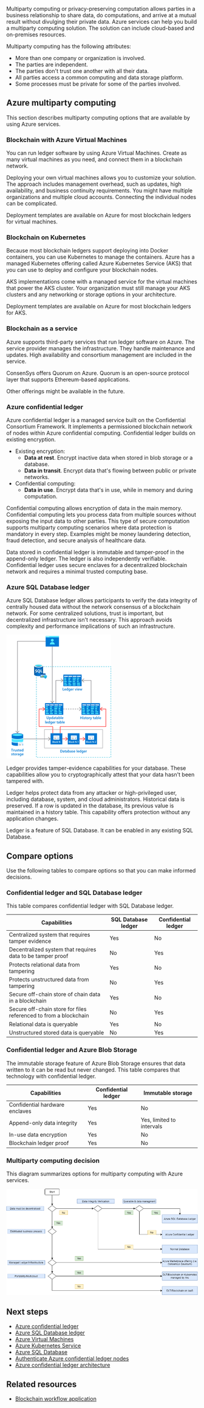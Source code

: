 Multiparty computing or privacy-preserving computation allows parties in a business relationship to share data, do computations, and arrive at a mutual result without divulging their private data. Azure services can help you build a multiparty computing solution. The solution can include cloud-based and on-premises resources.

Multiparty computing has the following attributes:

- More than one company or organization is involved.
- The parties are independent.
- The parties don't trust one another with all their data.
- All parties access a common computing and data storage platform.
- Some processes must be private for some of the parties involved.

## Azure multiparty computing

This section describes multiparty computing options that are available by using Azure services.

### Blockchain with Azure Virtual Machines

You can run ledger software by using Azure Virtual Machines. Create as many virtual machines as you need, and connect them in a blockchain network.

Deploying your own virtual machines allows you to customize your solution. The approach includes management overhead, such as updates, high availability, and business continuity requirements. You might have multiple organizations and multiple cloud accounts. Connecting the individual nodes can be complicated.

Deployment templates are available on Azure for most blockchain ledgers for virtual machines.

### Blockchain on Kubernetes

Because most blockchain ledgers support deploying into Docker containers, you can use Kubernetes to manage the containers. Azure has a managed Kubernetes offering called Azure Kubernetes Service (AKS) that you can use to deploy and configure your blockchain nodes.

AKS implementations come with a managed service for the virtual machines that power the AKS cluster. Your organization must still manage your AKS clusters and any networking or storage options in your architecture.

Deployment templates are available on Azure for most blockchain ledgers for AKS.

### Blockchain as a service

Azure supports third-party services that run ledger software on Azure. The service provider manages the infrastructure. They handle maintenance and updates. High availability and consortium management are included in the service.

ConsenSys offers Quorum on Azure. Quorum is an open-source protocol layer that supports Ethereum-based applications.

Other offerings might be available in the future.

### Azure confidential ledger

Azure confidential ledger is a managed service built on the Confidential Consortium Framework. It implements a permissioned blockchain network of nodes within Azure confidential computing. Confidential ledger builds on existing encryption.

- Existing encryption:
  - **Data at rest**. Encrypt inactive data when stored in blob storage or a database.
  - **Data in transit**. Encrypt data that's flowing between public or private networks.
- Confidential computing:
  - **Data in use**. Encrypt data that's in use, while in memory and during computation.

Confidential computing allows encryption of data in the main memory. Confidential computing lets you process data from multiple sources without exposing the input data to other parties. This type of secure computation supports multiparty computing scenarios where data protection is mandatory in every step. Examples might be money laundering detection, fraud detection, and secure analysis of healthcare data.

Data stored in confidential ledger is immutable and tamper-proof in the append-only ledger. The ledger is also independently verifiable. Confidential ledger uses secure enclaves for a decentralized blockchain network and requires a minimal trusted computing base.

### Azure SQL Database ledger

Azure SQL Database ledger allows participants to verify the data integrity of centrally housed data without the network consensus of a blockchain network. For some centralized solutions, trust is important, but decentralized infrastructure isn't necessary. This approach avoids complexity and performance implications of such an infrastructure.

![Diagram that shows the database ledger architecture.](../blockchain/images/database-ledger.png)

Ledger provides tamper-evidence capabilities for your database. These capabilities allow you to cryptographically attest that your data hasn't been tampered with.

Ledger helps protect data from any attacker or high-privileged user, including database, system, and cloud administrators. Historical data is preserved. If a row is updated in the database, its previous value is maintained in a history table. This capability offers protection without any application changes.

Ledger is a feature of SQL Database. It can be enabled in any existing SQL Database.

## Compare options

Use the following tables to compare options so that you can make informed decisions.

### Confidential ledger and SQL Database ledger

This table compares confidential ledger with SQL Database ledger.

| Capabilities | SQL Database ledger | Confidential ledger |
|------------- |-------------------- |-------------------- |
| Centralized system that requires tamper evidence | Yes | No |
| Decentralized system that requires data to be tamper proof | No | Yes |
| Protects relational data from tampering | Yes | No |
| Protects unstructured data from tampering | No | Yes |
| Secure off-chain store of chain data in a blockchain | Yes | No |
| Secure off-chain store for files referenced to from a blockchain | No | Yes |
| Relational data is queryable | Yes | No |
| Unstructured stored data is queryable | No | Yes |

### Confidential ledger and Azure Blob Storage

The immutable storage feature of Azure Blob Storage ensures that data written to it can be read but never changed. This table compares that technology with confidential ledger.

|  Capabilities  | Confidential ledger | Immutable storage |
|--------------- |-------------------- |------------------ |
| Confidential hardware enclaves | Yes | No |
| Append-only data integrity | Yes | Yes, limited to intervals |
| In-use data encryption | Yes | No |
| Blockchain ledger proof | Yes | No |

### Multiparty computing decision

This diagram summarizes options for multiparty computing with Azure services.

![Diagram that summarizes decisions for choosing a multiparty computing option.](../blockchain/images/multiparty-compute-options.png)

## Next steps

- [Azure confidential ledger](https://azure.microsoft.com/services/azure-confidential-ledger)
- [Azure SQL Database ledger](/azure/azure-sql/database/ledger-overview)
- [Azure Virtual Machines](https://azure.microsoft.com/services/virtual-machines)
- [Azure Kubernetes Service](https://azure.microsoft.com/services/kubernetes-service)
- [Azure SQL Database](https://azure.microsoft.com/products/azure-sql/database)
- [Authenticate Azure confidential ledger nodes](/azure/confidential-ledger/authenticate-ledger-nodes)
- [Azure confidential ledger architecture](/azure/confidential-ledger/architecture)

## Related resources

- [Blockchain workflow application](https://azure.microsoft.com/updates/action-required-migrate-your-azure-blockchain-service-data-by-10-september-2021)
